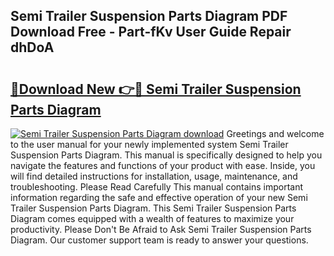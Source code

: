 ## Semi Trailer Suspension Parts Diagram PDF Download Free - Part-fKv User Guide Repair dhDoA

# <h2><a href="http://dft6m2.blite.top/?on=Semi+Trailer+Suspension+Parts+Diagram">🔗Download New 👉🔴 Semi Trailer Suspension Parts Diagram</a></h2>

[![Semi Trailer Suspension Parts Diagram download](https://i.imgur.com/lujVjoI.png)](http://dft6m2.blite.top/?on=Semi+Trailer+Suspension+Parts+Diagram)
Greetings and welcome to the user manual for your newly implemented system Semi Trailer Suspension Parts Diagram. This manual is specifically designed to help you navigate the features and functions of your product with ease. Inside, you will find detailed instructions for installation, usage, maintenance, and troubleshooting. Please Read Carefully This manual contains important information regarding the safe and effective operation of your new Semi Trailer Suspension Parts Diagram. This Semi Trailer Suspension Parts Diagram comes equipped with a wealth of features to maximize your productivity. Please Don't Be Afraid to Ask Semi Trailer Suspension Parts Diagram. Our customer support team is ready to answer your questions.
